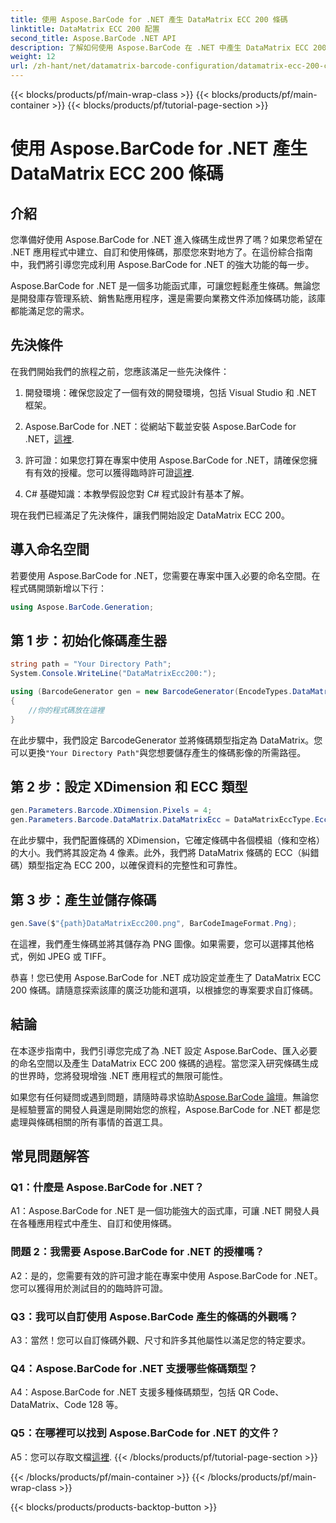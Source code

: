 ```yaml
---
title: 使用 Aspose.BarCode for .NET 產生 DataMatrix ECC 200 條碼
linktitle: DataMatrix ECC 200 配置
second_title: Aspose.BarCode .NET API
description: 了解如何使用 Aspose.BarCode 在 .NET 中產生 DataMatrix ECC 200 條碼。透過高效率的條碼創建來簡化操作。
weight: 12
url: /zh-hant/net/datamatrix-barcode-configuration/datamatrix-ecc-200-configuration/
---
```


{{< blocks/products/pf/main-wrap-class >}}
{{< blocks/products/pf/main-container >}}
{{< blocks/products/pf/tutorial-page-section >}}

# 使用 Aspose.BarCode for .NET 產生 DataMatrix ECC 200 條碼

## 介紹

您準備好使用 Aspose.BarCode for .NET 進入條碼生成世界了嗎？如果您希望在 .NET 應用程式中建立、自訂和使用條碼，那麼您來對地方了。在這份綜合指南中，我們將引導您完成利用 Aspose.BarCode for .NET 的強大功能的每一步。

Aspose.BarCode for .NET 是一個多功能函式庫，可讓您輕鬆產生條碼。無論您是開發庫存管理系統、銷售點應用程序，還是需要向業務文件添加條碼功能，該庫都能滿足您的需求。

## 先決條件

在我們開始我們的旅程之前，您應該滿足一些先決條件：

1. 開發環境：確保您設定了一個有效的開發環境，包括 Visual Studio 和 .NET 框架。

2.  Aspose.BarCode for .NET：從網站下載並安裝 Aspose.BarCode for .NET，[這裡](https://releases.aspose.com/barcode/net/).

3. 許可證：如果您打算在專案中使用 Aspose.BarCode for .NET，請確保您擁有有效的授權。您可以獲得臨時許可證[這裡](https://purchase.aspose.com/temporary-license/).

4. C# 基礎知識：本教學假設您對 C# 程式設計有基本了解。

現在我們已經滿足了先決條件，讓我們開始設定 DataMatrix ECC 200。

## 導入命名空間

若要使用 Aspose.BarCode for .NET，您需要在專案中匯入必要的命名空間。在程式碼開頭新增以下行：

```csharp
using Aspose.BarCode.Generation;
```

## 第 1 步：初始化條碼產生器

```csharp
string path = "Your Directory Path";
System.Console.WriteLine("DataMatrixEcc200:");

using (BarcodeGenerator gen = new BarcodeGenerator(EncodeTypes.DataMatrix, "Åspóse.Barcóde©"))
{
    //你的程式碼放在這裡
}
```

在此步驟中，我們設定 BarcodeGenerator 並將條碼類型指定為 DataMatrix。您可以更換`"Your Directory Path"`與您想要儲存產生的條碼影像的所需路徑。

## 第 2 步：設定 XDimension 和 ECC 類型

```csharp
gen.Parameters.Barcode.XDimension.Pixels = 4;
gen.Parameters.Barcode.DataMatrix.DataMatrixEcc = DataMatrixEccType.Ecc200;
```

在此步驟中，我們配置條碼的 XDimension，它確定條碼中各個模組（條和空格）的大小。我們將其設定為 4 像素。此外，我們將 DataMatrix 條碼的 ECC（糾錯碼）類型指定為 ECC 200，以確保資料的完整性和可靠性。

## 第 3 步：產生並儲存條碼

```csharp
gen.Save($"{path}DataMatrixEcc200.png", BarCodeImageFormat.Png);
```

在這裡，我們產生條碼並將其儲存為 PNG 圖像。如果需要，您可以選擇其他格式，例如 JPEG 或 TIFF。

恭喜！您已使用 Aspose.BarCode for .NET 成功設定並產生了 DataMatrix ECC 200 條碼。請隨意探索該庫的廣泛功能和選項，以根據您的專案要求自訂條碼。

## 結論

在本逐步指南中，我們引導您完成了為 .NET 設定 Aspose.BarCode、匯入必要的命名空間以及產生 DataMatrix ECC 200 條碼的過程。當您深入研究條碼生成的世界時，您將發現增強 .NET 應用程式的無限可能性。

如果您有任何疑問或遇到問題，請隨時尋求協助[Aspose.BarCode 論壇](https://forum.aspose.com/c/barcode/13)。無論您是經驗豐富的開發人員還是剛開始您的旅程，Aspose.BarCode for .NET 都是您處理與條碼相關的所有事情的首選工具。

## 常見問題解答

### Q1：什麼是 Aspose.BarCode for .NET？

A1：Aspose.BarCode for .NET 是一個功能強大的函式庫，可讓 .NET 開發人員在各種應用程式中產生、自訂和使用條碼。

### 問題 2：我需要 Aspose.BarCode for .NET 的授權嗎？

A2：是的，您需要有效的許可證才能在專案中使用 Aspose.BarCode for .NET。您可以獲得用於測試目的的臨時許可證。

### Q3：我可以自訂使用 Aspose.BarCode 產生的條碼的外觀嗎？

A3：當然！您可以自訂條碼外觀、尺寸和許多其他屬性以滿足您的特定要求。

### Q4：Aspose.BarCode for .NET 支援哪些條碼類型？

A4：Aspose.BarCode for .NET 支援多種條碼類型，包括 QR Code、DataMatrix、Code 128 等。

### Q5：在哪裡可以找到 Aspose.BarCode for .NET 的文件？

 A5：您可以存取文檔[這裡](https://reference.aspose.com/barcode/net/).
{{< /blocks/products/pf/tutorial-page-section >}}

{{< /blocks/products/pf/main-container >}}
{{< /blocks/products/pf/main-wrap-class >}}

{{< blocks/products/products-backtop-button >}}
